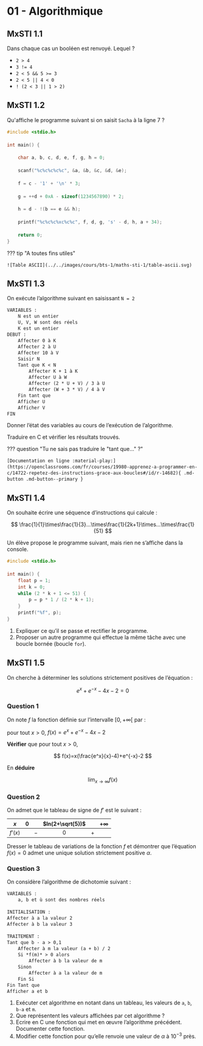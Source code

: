 # 01 - Algorithmique

## MxSTI 1.1

Dans chaque cas un booléen est renvoyé. Lequel ?

+ `2 > 4`
+ `3 != 4`
+ `2 < 5 && 5 >= 3`
+ `2 < 5 || 4 < 0`
+ `! (2 < 3 || 1 > 2)`

## MxSTI 1.2

Qu'affiche le programme suivant si on saisit `Sacha` à la ligne 7 ?

```c linenums="1"
#include <stdio.h>

int main() {
    
    char a, b, c, d, e, f, g, h = 0;

    scanf("%c%c%c%c%c", &a, &b, &c, &d, &e);

    f = c - '1' + '\n' * 3;

    g = ++d + 0xA - sizeof(1234567890) * 2;
    
    h = d - !(b == e && h);

    printf("%c%c%c%xc%c%c", f, d, g, 's' - d, h, a + 34);

    return 0;
}
```

??? tip "A toutes fins utiles"

	![Table ASCII](../../images/cours/bts-1/maths-sti-1/table-ascii.svg)

## MxSTI 1.3

On exécute l’algorithme suivant en saisissant `N = 2`

```
VARIABLES :
	N est un entier
	U, V, W sont des réels
	K est un entier
DEBUT :
	Affecter 0 à K
	Affecter 2 à U
	Affecter 10 à V
	Saisir N
	Tant que K < N
		Affecter K + 1 à K
		Affecter U à W
		Affecter (2 * U + V) / 3 à U
		Affecter (W + 3 * V) / 4 à V
	Fin tant que
	Afficher U
	Afficher V
FIN
```

Donner l’état des variables au cours de l’exécution de l’algorithme.

Traduire en C et vérifier les résultats trouvés.

??? question "Tu ne sais pas traduire le "tant que..." ?"

	[Documentation en ligne :material-play:](https://openclassrooms.com/fr/courses/19980-apprenez-a-programmer-en-c/14722-repetez-des-instructions-grace-aux-boucles#/id/r-14682){ .md-button .md-button--primary }

## MxSTI 1.4

On souhaite écrire une séquence d’instructions qui calcule :

$$
\frac{1}{1}\times\frac{1}{3}...\times\frac{1}{2k+1}\times...\times\frac{1}{51}
$$

Un élève propose le programme suivant, mais rien ne s’affiche dans la console.

```c
#include <stdio.h>

int main() {
	float p = 1;
	int k = 0;
	while (2 * k + 1 <= 51) {
		p = p * 1 / (2 * k + 1);
	}
	printf("%f", p);
} 
```

1. Expliquer ce qu’il se passe et rectifier le programme.
2. Proposer un autre programme qui effectue la même tâche avec une boucle bornée (boucle `for`).

## MxSTI 1.5

On cherche à déterminer les solutions strictement positives de l’équation :

$$
e^x+e^{-x}-4x-2=0
$$

### Question 1

On note $f$ la fonction définie sur l’intervalle $[0,+\infty[$ par : 

pour tout $x>0$, $f(x)=e^x+e^{-x}-4x-2$

**Vérifier** que pour tout $x>0$,

$$
f(x)=x(\frac{e^x}{x}-4)+e^{-x}-2
$$

En **déduire** 

$$
\lim_{x \to \infty}f(x)
$$

### Question 2

On admet que le tableau de signe de $f'$ est le suivant :

| $x$ | $0$ | | $ln(2+\sqrt{5})$ | | $+\infty$ |
| :---: | :---: | :---: | :---: | :---: | :---: |
| $f’(x)$ | | $-$ | $0$ | $+$ | |

Dresser le tableau de variations de la fonction $f$ et démontrer que l’équation $f(x)= 0$ admet une unique solution strictement positive $\alpha$.

### Question 3

On considère l’algorithme de dichotomie suivant :

```
VARIABLES :
	a, b et ù sont des nombres réels

INITIALISATION :
Affecter à a la valeur 2
Affecter à b la valeur 3

TRAITEMENT :
Tant que b - a > 0,1
	Affecter à m la valeur (a + b) / 2
	Si *f(m)* > 0 alors
		Affecter à b la valeur de m
	Sinon
		Affecter à a la valeur de m
	Fin Si
Fin Tant que
Afficher a et b
```

1. Exécuter cet algorithme en notant dans un tableau, les valeurs de `a`, `b`, `b-a` et `m`.
2. Que représentent les valeurs affichées par cet algorithme ?
3. Ecrire en C une fonction qui met en œuvre l’algorithme précédent. Documenter cette fonction.
4. Modifier cette fonction pour qu’elle renvoie une valeur de $\alpha$ à $10^{-3}$ près.